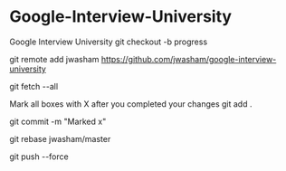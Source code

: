 # Google-Interview-University
Google Interview University
git checkout -b progress

git remote add jwasham https://github.com/jwasham/google-interview-university

git fetch --all

Mark all boxes with X after you completed your changes
git add .

git commit -m "Marked x"

git rebase jwasham/master

git push --force

